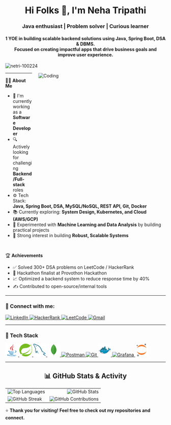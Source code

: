 <h1 align="center">Hi Folks 👋, I'm Neha Tripathi</h1> 
<h3 align="center">
  Java enthusiast | Problem solver | Curious learner</h3>
<h4 align="center">  1 YOE in building scalable backend solutions using Java, Spring Boot, DSA & DBMS.<br>
  Focused on creating impactful apps that drive business goals and improve user experience.
</h4>

<p align="left">
  <img src="https://komarev.com/ghpvc/?username=netri-100224&label=Profile%20views&color=0e75b6&style=flat" alt="netri-100224" />
</p>

<img align="right" alt="Coding" width="400"  height = "400" src="https://tse2.mm.bing.net/th?id=OIP.4_sx0B74x8mRTzthJHIVCQHaHa&pid=Api&P=0" style="margin-left: 20px;" />

---
🧑‍💻  **About Me** 

- 💼 I'm currently working as a **Software Developer**  
- 🔍 Actively looking for challenging **Backend/Full-stack** roles  
- ⚙️ Tech Stack: **Java, Spring Boot, DSA, MySQL/NoSQL, REST API, Git, Docker**  
- 📚 Currently exploring: **System Design, Kubernetes, and Cloud (AWS/GCP)**
- 🤖 Experimented with **Machine Learning and Data Analysis** by building practical projects  
- 🎯 Strong interest in building **Robust, Scalable Systems**

<br>

🏆  **Achievements** 

- ✅ Solved 300+ DSA problems on LeetCode / HackerRank  
- 🥇 Hackathon finalist at Provothon Hackathon  
- 📈 Optimized a backend system to reduce response time by 40%  
- ✍️ Contributed to open-source/internal tools  

---

### 🔗 Connect with me:

<p align="left">
  <a href="https://linkedin.com/in/nehatripathi-5968a4227" target="_blank" rel="noreferrer">
    <img src="https://raw.githubusercontent.com/rahuldkjain/github-profile-readme-generator/master/src/images/icons/Social/linked-in-alt.svg" alt="LinkedIn" height="30" width="40" />
  </a>
  <a href="https://www.hackerrank.com/@nehatripathi_201" target="_blank" rel="noreferrer">
    <img src="https://raw.githubusercontent.com/rahuldkjain/github-profile-readme-generator/master/src/images/icons/Social/hackerrank.svg" alt="HackerRank" height="30" width="40" />
  </a>
  <a href="https://www.leetcode.com/nehtrip_24" target="_blank" rel="noreferrer">
    <img src="https://raw.githubusercontent.com/rahuldkjain/github-profile-readme-generator/master/src/images/icons/Social/leet-code.svg" alt="LeetCode" height="30" width="40" />
  </a>
  <a href="mailto:nehatripathi.20ec007@gmail.com" target="_blank" rel="noreferrer">
    <img src="https://upload.wikimedia.org/wikipedia/commons/4/4e/Gmail_Icon.png" alt="Gmail" height="30" width="40" />
  </a>
</p>

---

### 🔨 Tech Stack

<p align="left">
  <a href="https://www.java.com" target="_blank" rel="noreferrer">
    <img src="https://raw.githubusercontent.com/devicons/devicon/master/icons/java/java-original.svg" alt="Java" width="40" height="40" />
  </a>
  <a href="https://spring.io/projects/spring-boot" target="_blank" rel="noreferrer">
    <img src="https://raw.githubusercontent.com/devicons/devicon/master/icons/spring/spring-original.svg" alt="Spring Boot" width="40" height="40" />
  </a>
  <a href="https://www.mysql.com/" target="_blank" rel="noreferrer">
    <img src="https://raw.githubusercontent.com/devicons/devicon/master/icons/mysql/mysql-original.svg" alt="MySQL" width="40" height="40" />
  </a>
  <a href="https://www.mongodb.com/" target="_blank" rel="noreferrer">
    <img src="https://raw.githubusercontent.com/devicons/devicon/master/icons/mongodb/mongodb-original.svg" alt="MongoDB" width="40" height="40" />
  </a>
  <a href="https://www.postman.com/" target="_blank" rel="noreferrer">
    <img src="https://www.vectorlogo.zone/logos/getpostman/getpostman-icon.svg" alt="Postman" width="40" height="40" />
  </a>
  <a href="https://git-scm.com/" target="_blank" rel="noreferrer">
    <img src="https://www.vectorlogo.zone/logos/git-scm/git-scm-icon.svg" alt="Git" width="40" height="40" />
  </a>
  <a href="https://www.docker.com/" target="_blank" rel="noreferrer">
    <img src="https://raw.githubusercontent.com/devicons/devicon/master/icons/docker/docker-original.svg" alt="Docker" width="40" height="40" />
  </a>
  <a href="https://grafana.com/" target="_blank" rel="noreferrer">
    <img src="https://upload.wikimedia.org/wikipedia/commons/3/3b/Grafana_icon.svg" alt="Grafana" width="40" height="40" />
  </a>
  <a href="https://jupyter.org/" target="_blank" rel="noreferrer">
  <img src="https://raw.githubusercontent.com/devicons/devicon/master/icons/jupyter/jupyter-original.svg" alt="Jupyter" width="40" height="40" />
</a>

</p>

---

<h2 align="center">📊 GitHub Stats & Activity</h2>

<table>
  <tr>
    <td align="left">
      <img src="https://github-readme-stats.vercel.app/api/top-langs/?username=netri-100224&layout=compact&theme=default" alt="Top Languages" width="400"/>
    </td>
    <td align="right">
      <img src="https://github-readme-stats.vercel.app/api?username=netri-100224&show_icons=true&locale=en&theme=default" alt="GitHub Stats" width="450"/>
    </td>
  </tr>
  <tr>
    <td align="left">
      <img src="https://github-readme-streak-stats.herokuapp.com/?user=netri-100224&theme=default" alt="GitHub Streak" width="400"/>
    </td>
    <td align="right">
      <img src="https://ghchart.rshah.org/netri-100224" alt="GitHub Contributions" width="450"/>
    </td>
  </tr>
</table>


⭐ **Thank you for visiting! Feel free to check out my repositories and connect.**


